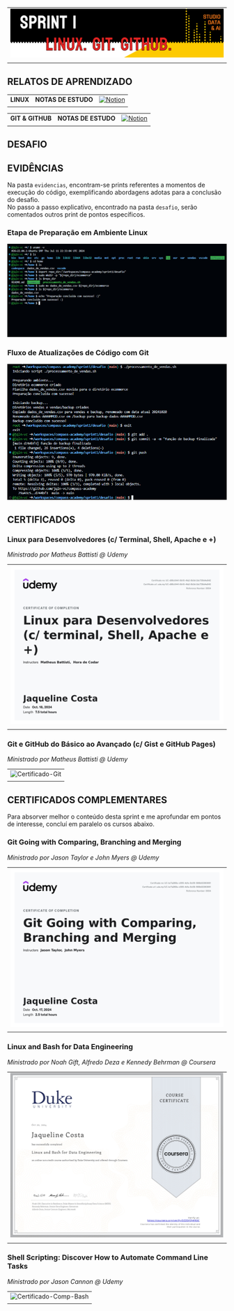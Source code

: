 #

||
|---|
|![Banner](/assets/banner-sprint1.png)|
||

## RELATOS DE APRENDIZADO

| | | |
|:---|---|---:|
|**LINUX**|**NOTAS DE ESTUDO**|[![Notion](https://img.shields.io/badge/Notion-%23000000.svg?style=for-the-badge&logo=notion&logoColor=white )](https://www.notion.so/Linux-Bash-11f0d30eb94d80e88db7df6abc848b61#1200d30eb94d8004b5f1db8f37bf2248)|
| | | |

| | | |
|:---|---|---:|
|**GIT & GITHUB**|**NOTAS DE ESTUDO**|[![Notion](https://img.shields.io/badge/Notion-%23000000.svg?style=for-the-badge&logo=notion&logoColor=white )](https://www.notion.so/Git-1210d30eb94d80b296fafde3fbc00d20)|
| | | |

## DESAFIO

## EVIDÊNCIAS

Na pasta `evidencias`, encontram-se prints referentes a momentos de execução do código, exemplificando abordagens adotas para a conclusão do desafio.  
No passo a passo explicativo, encontrado na pasta `desafio`, serão comentados outros print de pontos específicos.

### Etapa de Preparação em Ambiente Linux

![Preparação](evidencias/1-preparacao.png)

### Fluxo de Atualizações de Código com Git

![Preparação](evidencias/2-commitfuncs.png)

## CERTIFICADOS

### Linux para Desenvolvedores (c/ Terminal, Shell, Apache e +)

*Ministrado por Matheus Battisti @ Udemy*

| |
|---|
|![Certificado-Linux](certificados/certificado-linux.jpg)|
||

### Git e GitHub do Básico ao Avançado (c/ Gist e GitHub Pages)

*Ministrado por Matheus Battisti @ Udemy*

| |
|---|
|![Certificado-Git](certificados/)|
||

## CERTIFICADOS COMPLEMENTARES

Para absorver melhor o conteúdo desta sprint e me aprofundar em pontos de interesse, concluí em paralelo os cursos abaixo.

### Git Going with Comparing, Branching and Merging

*Ministrado por Jason Taylor e John Myers @ Udemy*

| |
|---|
|![Certificado-Git](certificados/certificado-complementar-git.jpg)|
||

### Linux and Bash for Data Engineering

*Ministrado por Noah Gift, Alfredo Deza e Kennedy Behrman @ Coursera*

| |
|---|
|![Certificado-Comp-Bash](certificados/certificado-complementar-linux-bash.jpg)|
||

### Shell Scripting: Discover How to Automate Command Line Tasks

*Ministrado por Jason Cannon @ Udemy*

| |
|---|
|![Certificado-Comp-Bash](certificados/)|
||